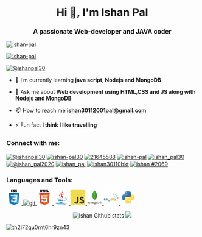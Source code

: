 <h1 align="center">Hi 👋, I'm Ishan Pal</h1>
<h3 align="center">A passionate Web-developer and JAVA coder</h3>

<p align="left"> <img src="https://komarev.com/ghpvc/?username=ishan-pal&label=Profile%20views&color=0e75b6&style=flat" alt="ishan-pal" /> </p>

<p align="left"> <a href="https://github.com/ryo-ma/github-profile-trophy"><img src="https://github-profile-trophy.vercel.app/?username=ishan-pal" alt="ishan-pal" /></a> </p>

<p align="left"> <a href="https://twitter.com/@ishanpal30" target="blank"><img src="https://img.shields.io/twitter/follow/@ishanpal30?logo=twitter&style=for-the-badge" alt="@ishanpal30" /></a> </p>

- 🌱 I’m currently learning **java script, Nodejs and MongoDB**

- 💬 Ask me about **Web development using HTML,CSS and JS along with Nodejs and MongoDB**

- 📫 How to reach me **ishan30112001pal@gmail.com**

- ⚡ Fun fact **I think I like travelling**

<h3 align="left">Connect with me:</h3>
<p align="left">
<a href="https://twitter.com/@ishanpal30" target="blank"><img align="center" src="https://raw.githubusercontent.com/rahuldkjain/github-profile-readme-generator/master/src/images/icons/Social/twitter.svg" alt="@ishanpal30" height="30" width="40" /></a>
<a href="https://linkedin.com/in/ishan-pal30" target="blank"><img align="center" src="https://raw.githubusercontent.com/rahuldkjain/github-profile-readme-generator/master/src/images/icons/Social/linked-in-alt.svg" alt="ishan-pal30" height="30" width="40" /></a>
<a href="https://stackoverflow.com/users/21645588" target="blank"><img align="center" src="https://raw.githubusercontent.com/rahuldkjain/github-profile-readme-generator/master/src/images/icons/Social/stack-overflow.svg" alt="21645588" height="30" width="40" /></a>
<a href="https://kaggle.com/ishan-pal" target="blank"><img align="center" src="https://raw.githubusercontent.com/rahuldkjain/github-profile-readme-generator/master/src/images/icons/Social/kaggle.svg" alt="ishan-pal" height="30" width="40" /></a>
<a href="https://instagram.com/ishan_pal30" target="blank"><img align="center" src="https://raw.githubusercontent.com/rahuldkjain/github-profile-readme-generator/master/src/images/icons/Social/instagram.svg" alt="ishan_pal30" height="30" width="40" /></a>
<a href="https://www.hackerrank.com/@ishan_pal2020" target="blank"><img align="center" src="https://raw.githubusercontent.com/rahuldkjain/github-profile-readme-generator/master/src/images/icons/Social/hackerrank.svg" alt="@ishan_pal2020" height="30" width="40" /></a>
<a href="https://www.leetcode.com/ishan_pal" target="blank"><img align="center" src="https://raw.githubusercontent.com/rahuldkjain/github-profile-readme-generator/master/src/images/icons/Social/leet-code.svg" alt="ishan_pal" height="30" width="40" /></a>
<a href="https://auth.geeksforgeeks.org/user/ishan30110bkt" target="blank"><img align="center" src="https://raw.githubusercontent.com/rahuldkjain/github-profile-readme-generator/master/src/images/icons/Social/geeks-for-geeks.svg" alt="ishan30110bkt" height="30" width="40" /></a>
<a href="https://discord.gg/ishan #2069" target="blank"><img align="center" src="https://raw.githubusercontent.com/rahuldkjain/github-profile-readme-generator/master/src/images/icons/Social/discord.svg" alt="ishan #2069" height="30" width="40" /></a>
</p>

<h3 align="left">Languages and Tools:</h3>
<p align="left"> <a href="https://www.w3schools.com/css/" target="_blank" rel="noreferrer"> <img src="https://raw.githubusercontent.com/devicons/devicon/master/icons/css3/css3-original-wordmark.svg" alt="css3" width="40" height="40"/> </a> <a href="https://git-scm.com/" target="_blank" rel="noreferrer"> <img src="https://www.vectorlogo.zone/logos/git-scm/git-scm-icon.svg" alt="git" width="40" height="40"/> </a> <a href="https://www.w3.org/html/" target="_blank" rel="noreferrer"> <img src="https://raw.githubusercontent.com/devicons/devicon/master/icons/html5/html5-original-wordmark.svg" alt="html5" width="40" height="40"/> </a> <a href="https://www.java.com" target="_blank" rel="noreferrer"> <img src="https://raw.githubusercontent.com/devicons/devicon/master/icons/java/java-original.svg" alt="java" width="40" height="40"/> </a> <a href="https://developer.mozilla.org/en-US/docs/Web/JavaScript" target="_blank" rel="noreferrer"> <img src="https://raw.githubusercontent.com/devicons/devicon/master/icons/javascript/javascript-original.svg" alt="javascript" width="40" height="40"/> </a> <a href="https://www.mongodb.com/" target="_blank" rel="noreferrer"> <img src="https://raw.githubusercontent.com/devicons/devicon/master/icons/mongodb/mongodb-original-wordmark.svg" alt="mongodb" width="40" height="40"/> </a> <a href="https://www.mysql.com/" target="_blank" rel="noreferrer"> <img src="https://raw.githubusercontent.com/devicons/devicon/master/icons/mysql/mysql-original-wordmark.svg" alt="mysql" width="40" height="40"/> </a> <a href="https://www.python.org" target="_blank" rel="noreferrer"> <img src="https://raw.githubusercontent.com/devicons/devicon/master/icons/python/python-original.svg" alt="python" width="40" height="40"/> </a> </p>

<p align="center">
</p>

<div>
<!-- <img src="https://github-readme-activity-graph-1.Ishan3.repl.co/graph?username=ishan-pal&theme=radical&bg_color=00000000&point=00000000&line=FC6401&hide_border=true&custom_title=Keep+Exploring,+Learning+and+Contributing+away...&color=969696&area=true&area_color=FC6401"> -->
</div>
<div align="center">
<img width="400px" src="https://github-readme-stats.vercel.app/api?username=ishan-pal&show_icons=true&theme=radical&count_private=true&hide_border=true&title_color=1a3289&icon_color=1a3289&bg_color=0D111700&text_color=1a3289&custom_title=Ishan+Github+Stats" alt="Ishan  Github stats" />
<img width="350px" src="http://github-readme-streak-stats.herokuapp.com?user=ishan-pal&hide_border=true&background=0D111700&border=1a3289&fire=CB0044&sideNums=1a3289&currStreakLabel=1a3289&currStreakNum=1a3289&sideLabels=1a3289&dates=1a3289&stroke=1a3289&ring=1a3289" />
</div>
<!-- <span><img align="center" src="https://github-readme-stats.vercel.app/api/top-langs/?username=Ishan-Pal&theme=radical&title_color=1a3289&hide_border=true" width="300px" data-canonical-></span> -->

![th2i72qu0rnt6hr9zn43](https://github.com/Ishan-Pal/Ishan-Pal/assets/130207814/9818c26a-9a23-43ce-95bc-23773a352504)






